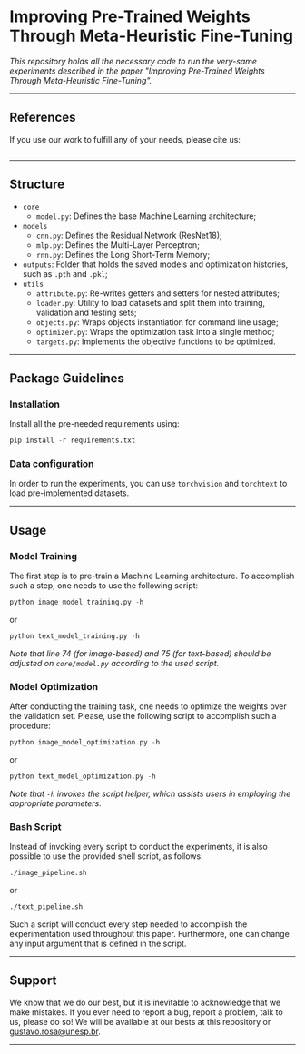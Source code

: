 # Improving Pre-Trained Weights Through Meta-Heuristic Fine-Tuning

*This repository holds all the necessary code to run the very-same experiments described in the paper "Improving Pre-Trained Weights Through Meta-Heuristic Fine-Tuning".*

---

## References

If you use our work to fulfill any of your needs, please cite us:

```
```

---

## Structure

 * `core`
   * `model.py`: Defines the base Machine Learning architecture;
 * `models`
   * `cnn.py`: Defines the Residual Network (ResNet18); 
   * `mlp.py`: Defines the Multi-Layer Perceptron;
   * `rnn.py`: Defines the Long Short-Term Memory;
 * `outputs`: Folder that holds the saved models and optimization histories, such as `.pth` and `.pkl`;
 * `utils`
   * `attribute.py`: Re-writes getters and setters for nested attributes;
   * `loader.py`: Utility to load datasets and split them into training, validation and testing sets;
   * `objects.py`: Wraps objects instantiation for command line usage;
   * `optimizer.py`: Wraps the optimization task into a single method;  
   * `targets.py`: Implements the objective functions to be optimized.
   
   
---

## Package Guidelines

### Installation

Install all the pre-needed requirements using:

```Python
pip install -r requirements.txt
```

### Data configuration

In order to run the experiments, you can use `torchvision` and `torchtext` to load pre-implemented datasets.

---

## Usage

### Model Training

The first step is to pre-train a Machine Learning architecture. To accomplish such a step, one needs to use the following script:

```Python
python image_model_training.py -h
```

or

```Python
python text_model_training.py -h
```

*Note that line 74 (for image-based) and 75 (for text-based) should be adjusted on `core/model.py` according to the used script.*

### Model Optimization

After conducting the training task, one needs to optimize the weights over the validation set. Please, use the following script to accomplish such a procedure:

```Python
python image_model_optimization.py -h
```

or

```Python
python text_model_optimization.py -h
```

*Note that `-h` invokes the script helper, which assists users in employing the appropriate parameters.*

### Bash Script

Instead of invoking every script to conduct the experiments, it is also possible to use the provided shell script, as follows:

```Bash
./image_pipeline.sh
```

or

```Bash
./text_pipeline.sh
```

Such a script will conduct every step needed to accomplish the experimentation used throughout this paper. Furthermore, one can change any input argument that is defined in the script.

---

## Support

We know that we do our best, but it is inevitable to acknowledge that we make mistakes. If you ever need to report a bug, report a problem, talk to us, please do so! We will be available at our bests at this repository or gustavo.rosa@unesp.br.

---
